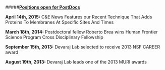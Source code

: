 #####**[Positions open for PostDocs](joining/)**

**April 14th, 2015:** C&E News Features our Recent Technique That Adds Proteins To Membranes At Specific Sites And Times

**March 18th, 2014:** Postdoctoral fellow Roberto Brea wins Human Frontier Science Program Cross Disciplinary Fellowship

**September 15th, 2013:** Devaraj Lab selected to receive 2013 NSF CAREER award

**August 19th, 2013:** Devaraj Lab leads one of the 2013 MURI awards
